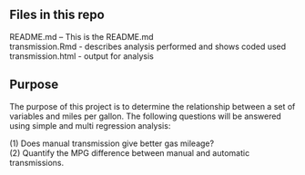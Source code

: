## Files in this repo
README.md – This is the README.md  
transmission.Rmd - describes analysis performed and shows coded used   
transmission.html - output for analysis

## Purpose

The purpose of this project is to determine the relationship between a set of variables and miles per gallon. The following questions will be answered using simple and multi regression analysis: 

 (1) Does manual transmission give better gas mileage?  
 (2) Quantify the MPG difference between manual and automatic transmissions.
